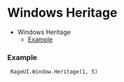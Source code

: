 # Windows Heritage

- Windows Heritage
    - [Example](#example)

<a name="example"></a>
### Example
    
     RageUI.Window.Heritage(1, 5)
